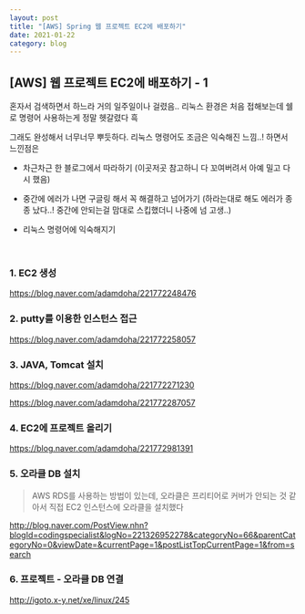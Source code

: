 ```yaml
---
layout: post
title: "[AWS] Spring 웹 프로젝트 EC2에 배포하기"
date: 2021-01-22
category: blog
---
```


## [AWS] 웹 프로젝트 EC2에 배포하기 - 1

혼자서 검색하면서 하느라 거의 일주일이나 걸렸음.. 리눅스 환경은 처음 접해보는데 쉘로 명령어 사용하는게 정말 헷갈렸다 흑

그래도 완성해서 너무너무 뿌듯하다. 리눅스 명령어도 조금은 익숙해진 느낌..! 하면서 느낀점은 

- 차근차근 한 블로그에서 따라하기 (이곳저곳 참고하니 다 꼬여버려서 아예 밀고 다시 했음)

- 중간에 에러가 나면 구글링 해서 꼭 해결하고 넘어가기 (하라는대로 해도 에러가 종종 났다..! 중간에 안되는걸 맘대로 스킵했더니 나중에 넘 고생..)

- 리눅스 명령어에 익숙해지기 

<br>

### 1. EC2 생성

<https://blog.naver.com/adamdoha/221772248476>

### 2. putty를 이용한 인스턴스 접근

<https://blog.naver.com/adamdoha/221772258057>

### 3. JAVA, Tomcat 설치

<https://blog.naver.com/adamdoha/221772271230>

<https://blog.naver.com/adamdoha/221772287057>

### 4. EC2에 프로젝트 올리기

<https://blog.naver.com/adamdoha/221772981391>

### 5. 오라클 DB 설치

> AWS RDS를 사용하는 방법이 있는데, 오라클은 프리티어로 커버가 안되는 것 같아서 직접 EC2 인스턴스에 오라클을 설치했다

<http://blog.naver.com/PostView.nhn?blogId=codingspecialist&logNo=221326952278&categoryNo=66&parentCategoryNo=0&viewDate=&currentPage=1&postListTopCurrentPage=1&from=search>

### 6. 프로젝트 - 오라클 DB 연결

<http://igoto.x-y.net/xe/linux/245>



